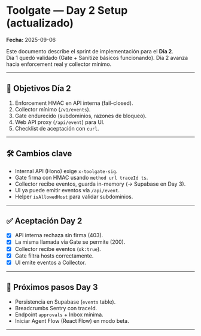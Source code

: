 # Toolgate — Day 2 Setup (actualizado)

**Fecha:** 2025-09-06

Este documento describe el sprint de implementación para el **Día 2**.  
Día 1 quedó validado (Gate + Sanitize básicos funcionando). Día 2 avanza hacia enforcement real y collector mínimo.

---

## 🎯 Objetivos Día 2

1. Enforcement HMAC en API interna (fail-closed).  
2. Collector mínimo (`/v1/events`).  
3. Gate endurecido (subdominios, razones de bloqueo).  
4. Web API proxy (`/api/event`) para UI.  
5. Checklist de aceptación con `curl`.  

---

## 🛠 Cambios clave

- Internal API (Hono) exige `x-toolgate-sig`.  
- Gate firma con HMAC usando `method url traceId ts`.  
- Collector recibe eventos, guarda in-memory (→ Supabase en Day 3).  
- UI ya puede emitir eventos vía `/api/event`.  
- Helper `isAllowedHost` para validar subdominios.  

---

## ✅ Aceptación Day 2

- [x] API interna rechaza sin firma (403).  
- [x] La misma llamada vía Gate se permite (200).  
- [x] Collector recibe eventos (`ok:true`).  
- [x] Gate filtra hosts correctamente.  
- [x] UI emite eventos a Collector.  

---

## 📌 Próximos pasos Day 3

- Persistencia en Supabase (`events` table).  
- Breadcrumbs Sentry con traceId.  
- Endpoint `approvals` + Inbox mínima.  
- Iniciar Agent Flow (React Flow) en modo beta.  

---
